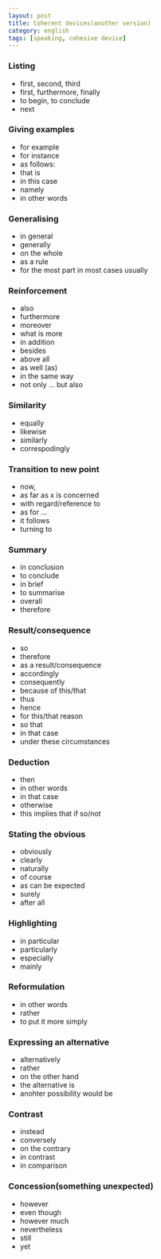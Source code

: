 ```yaml
---
layout: post
title: Coherent devices(another version)
category: english
tags: [speaking, cohesive device]
---
```


### Listing
 * first, second, third
 * first, furthermore, finally
 * to begin, to conclude
 * next

### Giving examples
 * for example
 * for instance
 * as follows:
 * that is
 * in this case
 * namely
 * in other words

### Generalising
 * in general
 * generally
 * on the whole
 * as a rule
 * for the most part
 in most cases
 usually

### Reinforcement
 * also
 * furthermore
 * moreover
 * what is more
 * in addition
 * besides
 * above all
 * as well (as)
 * in the same way
 * not only ... but also

### Similarity
 * equally
 * likewise
 * similarly
 * correspodingly

### Transition to new point
 * now,
 * as far as x is concerned
 * with regard/reference to
 * as for ...
 * it follows
 * turning to

 ### Summary
  * in conclusion
  * to conclude
  * in brief
  * to summarise
  * overall
  * therefore

### Result/consequence
 * so
 * therefore
 * as a result/consequence
 * accordingly
 * consequently
 * because of this/that
 * thus
 * hence
 * for this/that reason
 * so that
 * in that case
 * under these circumstances

### Deduction
 * then
 * in other words
 * in that case
 * otherwise
 * this implies that
 if so/not

### Stating the obvious
 * obviously
 * clearly
 * naturally
 * of course
 * as can be expected
 * surely
 * after all

### Highlighting
 * in particular
 * particularly
 * especially
 * mainly

### Reformulation
 * in other words
 * rather
 * to put it more simply

### Expressing an alternative
 * alternatively
 * rather
 * on the other hand
 * the alternative is
 * anohter possibility would be

### Contrast
 * instead
 * conversely
 * on the contrary
 * in contrast
 * in comparison

### Concession(something unexpected)
 * however
 * even though
 * however much
 * nevertheless
 * still
 * yet